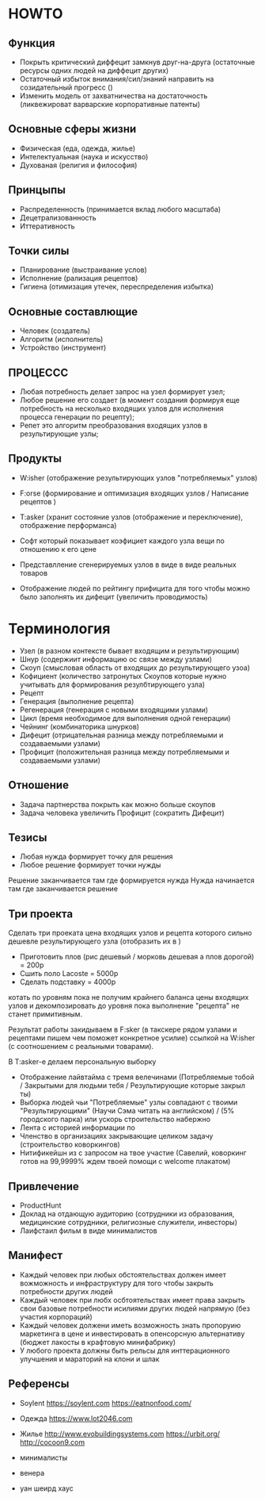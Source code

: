 # HOWTO

## Функция
- Покрыть критический диффецит замкнув друг-на-друга (остаточные ресурсы одних людей на диффецит других) 
- Остаточный избыток внимания/сил/знаний направить на созидательный прогресс ()
- Изменить модель от захватничества на достаточность (ликвежироват варварские корпоративные патенты) 


## Основные сферы жизни
- Физическая (еда, одежда, жилье)
- Интелектуальная (наука и искусство)
- Духованая (религия и философия)

## Принцыпы
- Распределенность (принимается вклад любого масштаба)
- Децетрализованность
- Иттеративность

## Точки силы
- Планирование (выстраивание услов)
- Исполнение (рализация рецептов)
- Гигиена (отимизация утечек, переспределения избытка)

## Основные составлющие
- Человек (создатель)
- Алгоритм (исполнитель)
- Устройство (инструмент)

## ПРОЦЕССС
- Любая потребность делает запрос на узел формирует узел;
- Любое решение его создает (в момент создания формируя еще потребность на несколько входящих узлов для исполнения процесса генерации по рецепту);
- Репет это алгоритм преобразования входящих узлов в результирующие узлы;


## Продукты
- W:isher (отображение результирующих узлов "потребляемых" узлов)
- F:orse (формирование и оптимизация входящих узлов / Написание рецептов )
- T:asker (хранит состояние узлов (отображение и переключение), отображение перформанса)

- Софт который показывает коэфициет каждого узла вещи по отношению к его цене
- Представлление сгенерируемых узлов в виде в виде реальных товаров
- Отображение людей по рейтингу прифицита для того чтобы можно было заполнять их дифецит (увеличить проводимость)

# Терминология
- Узел (в разном контексте бывает входящим и результирующим)
- Шнур (содержиит информацию ос связе между узлами)
- Скоуп (смысловая область от входящих до результирующего узоа)
- Кофициент (количество затронутых Скоупов которые нужно учитывать для формирования резулбтирующего узла)
- Рецепт
- Генерация (выполнение рецепта)
- Регенерация (генерация с новыми входящими узлами)
- Цикл (время необходимое для выполнения одной генерации)
- Чейнинг (комбинаторика шнурков)
- Дифецит (отрицательная разница между потребляемыми и создаваемыми узлами)
- Профицит (положительная разница между потребляемыми и создаваемыми узлами)

## Отношение
- Задача партнерства покрыть как можно больше скоупов
- Задача человека увеличить Профицит (сократить Дифецит)

## Тезисы
- Любая нужда формирует точку для решения
- Любое решение формирует точки нужды

Решение заканчивается там где формируется нужда
Нужда начинается там где заканчивается решение

## Три проекта
Сделать три проеката цена входящих узлов и рецепта которого сильно дешевле результирующего узла (отобразить их в )
- Приготовить плов (рис дешевый / морковь дешевая а плов дорогой) = 200р
- Сшить поло Lacoste = 5000р
- Сделать подставку = 4000р

котать по уровням пока не получим крайнего баланса цены входящих узлов и декомпозировать до уровня пока выполнение "рецепта" не станет примитивным.

Результат работы закидываем в F:sker (в такскере рядом узлами и рецептами пишем чем поможет конкретное усилие) ссылкой на W:isher (с соотношением с реальными товарами).
 
В T:asker-е делаем персональную выборку 
- Отображение лайвтайма с тремя велечинами (Потребляемые тобой / Закрытыми для людьми тебя / Результирующие которые закрыл ты)
- Выборка людей чьи "Потребляемые" узлы совпадают с твоими "Результирующими" (Научи Сэма читать на английском) / (5% городского парка) или ускорь строительство набержно 
- Лента с историей информации по
- Членство в организациях закрывающие целиком задачу (строительство коворкингов)
- Нитификейшн из с запросом на твое участие (Савелий, коворкинг готов на 99,9999% ждем твоей помощи с welcome плакатом)

## Привлечение
- ProductHunt
- Доклад на отдающую аудиторию (cотрудники из образования, медицинские сотрудники, религиозные служители, инвесторы)
- Лаифстаил фильм в виде минималистов


## Манифест
- Каждый человек при любых обстоятельствах должен имеет вожможность и инфраструктуру для того чтобы  закрыть потребности других людей
- Каждый человек при любх осбтоятельствах имеет права закрыть свои базовые потребности исилиями других людей напрямую (без участия корпораций)
- Каждый человек должени иметь возможность знать пропоруию маркетинга в цене и инвестировать в опенсорсную альтернативу (бюджет лакосты в крафтовую минифабрику)
- У любого проекта должны быть рельсы для инттерационного улучшения и мараторий на клони и шлак


## Референсы
- Soylent https://soylent.com https://eatnonfood.com/
- Одежда https://www.lot2046.com
- Жилье http://www.evobuildingsystems.com https://urbit.org/ http://cocoon9.com


- минималисты
- венера
- уан шеирд хаус
